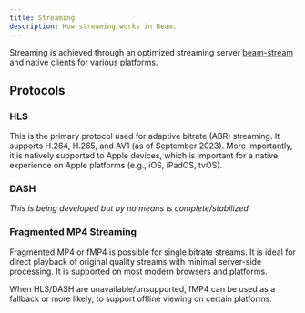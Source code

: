 ```yaml
---
title: Streaming
description: How streaming works in Beam.
---
```


Streaming is achieved through an optimized streaming server [beam-stream](https://github.com/justin13888/beam/tree/master/beam-stream) and native clients for various platforms.

## Protocols

### HLS

This is the primary protocol used for adaptive bitrate (ABR) streaming. It supports H.264, H.265, and AV1 (as of September 2023). More importantly, it is natively supported to Apple devices, which is important for a native experience on Apple platforms (e.g., iOS, iPadOS, tvOS).

### DASH

*This is being developed but by no means is complete/stabilized.*

### Fragmented MP4 Streaming

Fragmented MP4 or fMP4 is possible for single bitrate streams. It is ideal for direct playback of original quality streams with minimal server-side processing. It is supported on most modern browsers and platforms.

When HLS/DASH are unavailable/unsupported, fMP4 can be used as a fallback or more likely, to support offline viewing on certain platforms.

